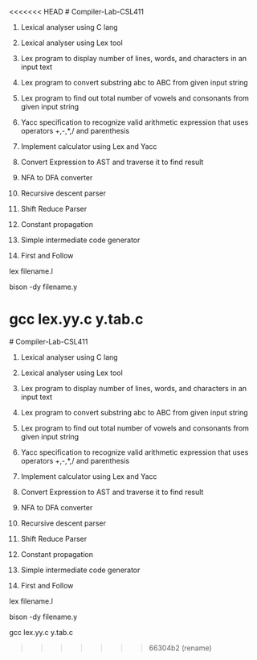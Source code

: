 <<<<<<< HEAD
﻿# Compiler-Lab-CSL411
 
1. Lexical analyser using C lang

2. Lexical analyser using Lex tool

3. Lex program to display number of lines, words, and characters in an input text

4. Lex program to convert substring abc to ABC from given input string

5. Lex program to find out total number of vowels and consonants from given input string

6. Yacc specification to recognize valid arithmetic expression that uses operators +,-,*,/ and parenthesis

7. Implement calculator using Lex and Yacc

8. Convert Expression to AST and traverse it to find result

9. NFA to DFA converter

10. Recursive descent parser

11. Shift Reduce Parser

12. Constant propagation

13. Simple intermediate code generator

14. First and Follow

lex filename.l

bison -dy filename.y

gcc lex.yy.c y.tab.c
=======
﻿# Compiler-Lab-CSL411
 
1. Lexical analyser using C lang

2. Lexical analyser using Lex tool

3. Lex program to display number of lines, words, and characters in an input text

4. Lex program to convert substring abc to ABC from given input string

5. Lex program to find out total number of vowels and consonants from given input string

6. Yacc specification to recognize valid arithmetic expression that uses operators +,-,*,/ and parenthesis

7. Implement calculator using Lex and Yacc

8. Convert Expression to AST and traverse it to find result

9. NFA to DFA converter

10. Recursive descent parser

11. Shift Reduce Parser

12. Constant propagation

13. Simple intermediate code generator

14. First and Follow

lex filename.l

bison -dy filename.y

gcc lex.yy.c y.tab.c
>>>>>>> 66304b2 (rename)
